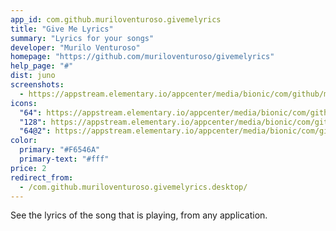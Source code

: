 ```yaml
---
app_id: com.github.muriloventuroso.givemelyrics
title: "Give Me Lyrics"
summary: "Lyrics for your songs"
developer: "Murilo Venturoso"
homepage: "https://github.com/muriloventuroso/givemelyrics"
help_page: "#"
dist: juno
screenshots:
  - https://appstream.elementary.io/appcenter/media/bionic/com/github/muriloventuroso.givemelyrics/318282E36EA8B78E69451B656BF7BB3F/screenshots/image-1_orig.png
icons:
  "64": https://appstream.elementary.io/appcenter/media/bionic/com/github/muriloventuroso.givemelyrics/318282E36EA8B78E69451B656BF7BB3F/icons/64x64/com.github.muriloventuroso.givemelyrics_com.github.muriloventuroso.givemelyrics.png
  "128": https://appstream.elementary.io/appcenter/media/bionic/com/github/muriloventuroso.givemelyrics/318282E36EA8B78E69451B656BF7BB3F/icons/128x128/com.github.muriloventuroso.givemelyrics_com.github.muriloventuroso.givemelyrics.png
  "64@2": https://appstream.elementary.io/appcenter/media/bionic/com/github/muriloventuroso.givemelyrics/318282E36EA8B78E69451B656BF7BB3F/icons/64x64@2/com.github.muriloventuroso.givemelyrics_com.github.muriloventuroso.givemelyrics.png
color:
  primary: "#F6546A"
  primary-text: "#fff"
price: 2
redirect_from:
  - /com.github.muriloventuroso.givemelyrics.desktop/
---
```


<p>See the lyrics of the song that is playing, from any application.</p>